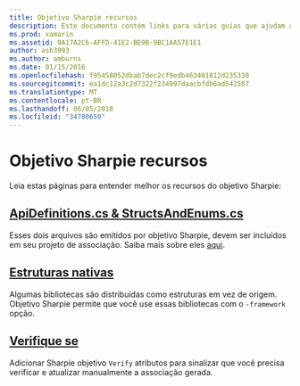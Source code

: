 ```yaml
---
title: Objetivo Sharpie recursos
description: Este documento contém links para várias guias que ajudam a descrever Sharpie objetivo, como usar e a saída gerada por ela.
ms.prod: xamarin
ms.assetid: 9A17A2C6-AFFD-41E2-BE9B-9BC1AA57E1E1
author: asb3993
ms.author: amburns
ms.date: 01/15/2016
ms.openlocfilehash: f95458052dbab7dec2cf9edb463401812d235330
ms.sourcegitcommit: ea1dc12a3c2d7322f234997daacbfdb6ad542507
ms.translationtype: MT
ms.contentlocale: pt-BR
ms.lasthandoff: 06/05/2018
ms.locfileid: "34780650"
---
```

# <a name="objective-sharpie-features"></a>Objetivo Sharpie recursos

Leia estas páginas para entender melhor os recursos do objetivo Sharpie:

## <a name="apidefinitionscs--structsandenumscsapidefinitions-structsandenumsmd"></a>[**ApiDefinitions.cs & StructsAndEnums.cs**](apidefinitions-structsandenums.md)

Esses dois arquivos são emitidos por objetivo Sharpie, devem ser incluídos em seu projeto de associação. Saiba mais sobre eles [aqui](apidefinitions-structsandenums.md).

## <a name="native-frameworksnative-frameworksmd"></a>[**Estruturas nativas**](native-frameworks.md)

Algumas bibliotecas são distribuídas como estruturas em vez de origem.
Objetivo Sharpie permite que você use essas bibliotecas com o `-framework` opção.

## <a name="verifyverifymd"></a>[**Verifique se**](verify.md)

Adicionar Sharpie objetivo `Verify` atributos para sinalizar que você precisa verificar e atualizar manualmente a associação gerada. 

